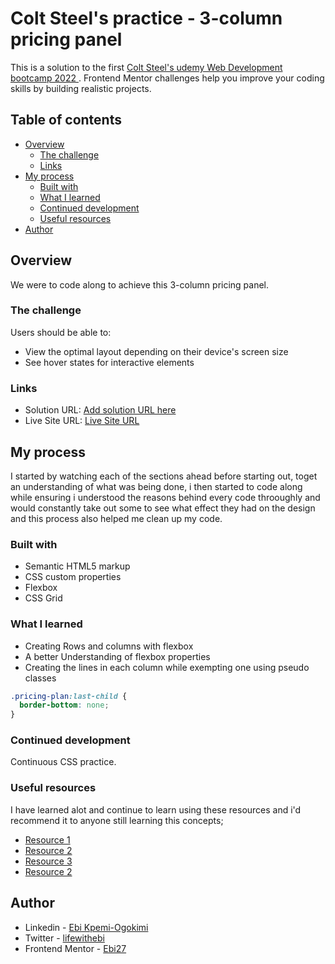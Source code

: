 # Colt Steel's practice - 3-column pricing panel
This is a solution to the first [Colt Steel's udemy Web Development bootcamp 2022 ](https://www.udemy.com/course/the-web-developer-bootcamp). Frontend Mentor challenges help you improve your coding skills by building realistic projects. 

## Table of contents

- [Overview](#overview)
  - [The challenge](#the-challenge)
  - [Links](#links)
- [My process](#my-process)
  - [Built with](#built-with)
  - [What I learned](#what-i-learned)
  - [Continued development](#continued-development)
  - [Useful resources](#useful-resources)
- [Author](#author)

## Overview
We were to code along to achieve this 3-column pricing panel. 

### The challenge
Users should be able to:

- View the optimal layout depending on their device's screen size
- See hover states for interactive elements

### Links

- Solution URL: [Add solution URL here](https://your-solution-url.com)
- Live Site URL: [Live Site URL](http://127.0.0.1:5500/PricingPanel/PriceTable/index.html)

## My process
I started by watching each of the sections ahead before starting out, toget an understanding of what was being done, i then started to code along while ensuring i understood the reasons behind every code throoughly and would constantly take out some to see what effect they had on the design and this process also helped me clean up my code. 

### Built with

- Semantic HTML5 markup
- CSS custom properties
- Flexbox
- CSS Grid

### What I learned

- Creating Rows and columns with flexbox
- A better Understanding of flexbox properties
- Creating the lines in each column
 while exempting one using pseudo classes
```css
.pricing-plan:last-child {
  border-bottom: none;
}
```

### Continued development

Continuous CSS practice.

### Useful resources
I have learned alot and continue to learn using these resources and i'd recommend it to anyone still learning this concepts; 

- [Resource 1](https://www.udemy.com/course/the-web-developer-bootcamp) 
- [Resource 2](https://www.freecodecamp.org) 
- [Resource 3](https://www.shecodes.io/learn/workshops/492) 
- [Resource 2](https://www.frontendmentor.io) 

## Author
- Linkedin - [Ebi Kpemi-Ogokimi](https://www.linkedin.com/in/ebi-kpemi-ogokimi)
- Twitter - [lifewithebi](https://mobile.twitter.com/lifewithebi)
- Frontend Mentor - [Ebi27](https://www.frontendmentor.io/profile/Ebi27)
